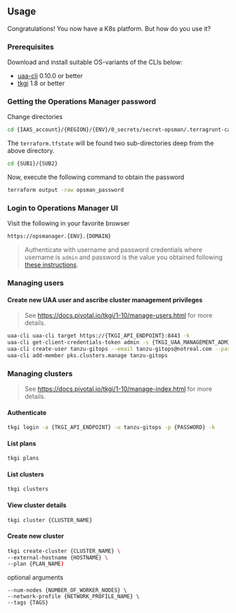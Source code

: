 ## Usage

Congratulations!  You now have a K8s platform.  But how do you use it?

### Prerequisites

Download and install suitable OS-variants of the CLIs below:

* [uaa-cli](https://github.com/cloudfoundry-incubator/uaa-cli/releases) 0.10.0 or better
* [tkgi](https://network.pivotal.io/products/pivotal-container-service/) 1.8 or better

### Getting the Operations Manager password

Change directories

```bash
cd {IAAS_account}/{REGION}/{ENV}/0_secrets/secret-opsman/.terragrunt-cache
```

The `terraform.tfstate` will be found two sub-directories deep from the above directory.

```bash
cd {SUB1}/{SUB2}
```

Now, execute the following command to obtain the password

```bash
terraform output -raw opsman_password
```

### Login to Operations Manager UI

Visit the following in your favorite browser

```bash
https://opsmanager.{ENV}.{DOMAIN}
```

> Authenticate with username and password credentials where username is `admin` and password is the value you obtained following [these instructions](#getting-th-operations-manager-password).

### Managing users

#### Create new UAA user and ascribe cluster management privileges

> See https://docs.pivotal.io/tkgi/1-10/manage-users.html for more details.

```bash
uaa-cli uaa-cli target https://{TKGI_API_ENDPOINT}:8443 -k
uaa-cli get-client-credentials-token admin -s {TKGI_UAA_MANAGEMENT_ADMIN_CLIENT_SECRET}
uaa-cli create-user tanzu-gitops --email tanzu-gitops@notreal.com --password {PASSWORD}
uaa-cli add-member pks.clusters.manage tanzu-gitops
```

### Managing clusters

> See https://docs.pivotal.io/tkgi/1-10/manage-index.html for more details.

#### Authenticate

```bash
tkgi login -a {TKGI_API_ENDPOINT} -u tanzu-gitops -p {PASSWORD} -k
```

#### List plans

```bash
tkgi plans
```

#### List clusters

```bash
tkgi clusters
```

#### View cluster details

```bash
tkgi cluster {CLUSTER_NAME}
```

#### Create new cluster

```bash
tkgi create-cluster {CLUSTER_NAME} \
--external-hostname {HOSTNAME} \
--plan {PLAN_NAME)
```

optional arguments

```
--num-nodes {NUMBER_OF_WORKER_NODES} \
--network-profile {NETWORK_PROFILE_NAME} \
--tags {TAGS}
```
